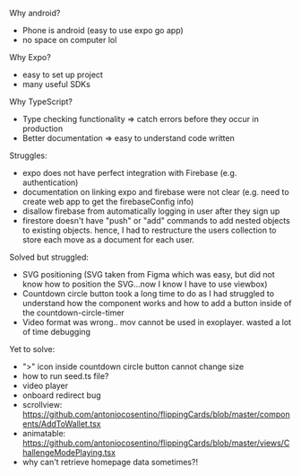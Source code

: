 Why android?

- Phone is android (easy to use expo go app)
- no space on computer lol

Why Expo?

- easy to set up project
- many useful SDKs

Why TypeScript?

- Type checking functionality => catch errors before they occur in production
- Better documentation => easy to understand code written

Struggles:

- expo does not have perfect integration with Firebase (e.g. authentication)
- documentation on linking expo and firebase were not clear (e.g. need to create web app to get the firebaseConfig info)
- disallow firebase from automatically logging in user after they sign up
- firestore doesn't have "push" or "add" commands to add nested objects to existing objects. hence, I had to restructure the users collection to store each move as a document for each user.

Solved but struggled:
- SVG positioning (SVG taken from Figma which was easy, but did not know how to position the SVG...now I know I have to use viewbox)
- Countdown circle button took a long time to do as I had struggled to understand how the component works and how to add a button inside of the countdown-circle-timer
- Video format was wrong.. mov cannot be used in exoplayer. wasted a lot of time debugging

Yet to solve:
- ">" icon inside countdown circle button cannot change size
- how to run seed.ts file?
- video player
- onboard redirect bug
- scrollview: https://github.com/antoniocosentino/flippingCards/blob/master/components/AddToWallet.tsx
- animatable: https://github.com/antoniocosentino/flippingCards/blob/master/views/ChallengeModePlaying.tsx
- why can't retrieve homepage data sometimes?!